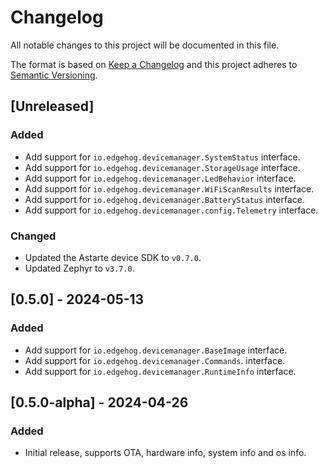 <!--
Copyright 2024 SECO Mind Srl
SPDX-License-Identifier: Apache-2.0
-->

# Changelog
All notable changes to this project will be documented in this file.

The format is based on [Keep a Changelog](http://keepachangelog.com/en/1.1.0/)
and this project adheres to [Semantic Versioning](http://semver.org/spec/v2.0.0.html).

## [Unreleased]
### Added
- Add support for `io.edgehog.devicemanager.SystemStatus` interface.
- Add support for `io.edgehog.devicemanager.StorageUsage` interface.
- Add support for `io.edgehog.devicemanager.LedBehavior` interface.
- Add support for `io.edgehog.devicemanager.WiFiScanResults` interface.
- Add support for `io.edgehog.devicemanager.BatteryStatus` interface.
- Add support for `io.edgehog.devicemanager.config.Telemetry` interface.

### Changed
- Updated the Astarte device SDK to `v0.7.0`.
- Updated Zephyr to `v3.7.0`.

## [0.5.0] - 2024-05-13
### Added
- Add support for `io.edgehog.devicemanager.BaseImage` interface.
- Add support for `io.edgehog.devicemanager.Commands`. interface.
- Add support for `io.edgehog.devicemanager.RuntimeInfo` interface.

## [0.5.0-alpha] - 2024-04-26
### Added
- Initial release, supports OTA, hardware info, system info and os info.
